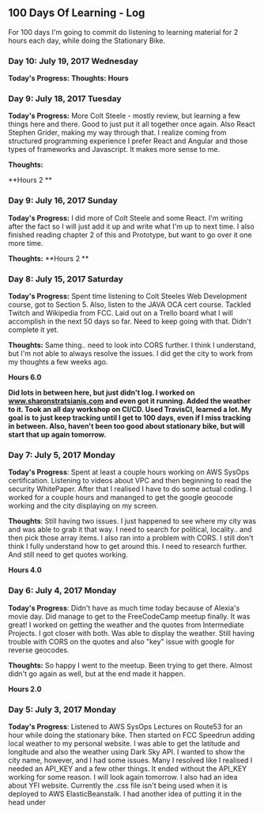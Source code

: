 ## 100 Days Of Learning - Log
For 100 days I'm going to commit do listening to learning material for 2 hours each day, while doing the Stationary Bike.

### Day 10: July 19, 2017 Wednesday
**Today's Progress:**
**Thoughts:**
**Hours**

### Day 9: July 18, 2017 Tuesday

**Today's Progress:**  More Colt Steele - mostly review, but learning a few things here and there.  Good to just put it all together once again.  Also React Stephen Grider, making my way through that.  I realize coming from structured programming experience I prefer React and Angular and those types of frameworks and Javascript.  It makes more sense to me.  

**Thoughts:**

**Hours 2 **

### Day 9: July 16, 2017 Sunday
**Today's Progress:**  I did more of Colt Steele and some React.  I'm writing after the fact so I will just add it up and write what I'm up to next time.  I also finished reading chapter 2 of this and Prototype, but want to go over it one more time.

**Thoughts:**
**Hours 2 **


### Day 8: July 15, 2017 Saturday

**Today's Progress:**  Spent time listening to Colt Steeles Web Development course, got to Section 5.  Also, listen to the JAVA OCA cert course.  Tackled Twitch and Wikipedia from FCC.  Laid out on a Trello board what I will accomplish in the next 50 days so far.  Need to keep going with that.  Didn't complete it yet.

**Thoughts:**  Same thing..  need to look into CORS further.  I think I understand, but I'm not able to always resolve the issues.  I did get the city to work from my thoughts a few weeks ago.

**Hours 6.0**

**Did lots in between here, but just didn't log.  I worked on www.sharonstratsianis.com and even got it running.  Added the weather to it.  Took an all day workshop on CI/CD.  Used TravisCI, learned a lot.  My goal is to just keep tracking until I get to 100 days, even if I miss tracking in between.  Also, haven't been too good about stationary bike, but will start that up again tomorrow.**

### Day 7: July 5, 2017 Monday

**Today's Progress**: Spent at least a couple hours working on AWS SysOps certification.  Listening to videos about VPC and then beginning to read the security WhitePaper.  After that I realised I have to do some actual coding.  I worked for a couple hours and mananged to get the google geocode working and the city displaying on my screen.

**Thoughts**: Still having two issues.  I just happened to see where my city was and was able to grab it that way.  I need to search for political, locality..  and then pick those array items.  I also ran into a problem with CORS.  I still don't think I fully understand how to get around this.  I need to research further.  And still need to get quotes working.

**Hours 4.0**

### Day 6: July 4, 2017 Monday

**Today's Progress**: Didn't have as much time today because of Alexia's movie day.  Did manage to get to the FreeCodeCamp meetup finally.  It was great!  I worked on getting the weather and the quotes from Intermediate Projects.  I got closer with both.  Was able to display the weather.  Still having trouble with CORS on the quotes and also "key" issue with google for reverse geocodes.

**Thoughts:** So happy I went to the meetup.  Been trying to get there.  Almost didn't go again as well, but at the end made it happen.

**Hours 2.0**

### Day 5: July 3, 2017 Monday

**Today's Progress**: Listened to AWS SysOps Lectures on Route53 for an hour while doing the stationary bike.  Then started on FCC Speedrun adding local weather to my personal website.  I was able to get the latitude and longitude and also the weather using Dark Sky API.  I wanted to show the city name, however, and I had some issues.  Many I resolved like I realised I needed an API_KEY and a few other things.  It ended without the API_KEY working for some reason.  I will look again tomorrow.  I also had an idea about YFI website.  Currently the .css file isn't being used when it is deployed to AWS ElasticBeanstalk.  I had another idea of putting it in the head under <style> and seeing if this resolves the issue (although not ideal).  I have a question on the forum that no one has answered in 5 days.  

**Thoughts**: Had a good run.  I wish I had done more, but happy I did some coding.  I stopped myself from continuing on the videos and decided to start coding.

**Hours 3.0**

**Got sidetracked in here, instead of starting completely over going to keep going until I reach 100 Days even if I miss a few days in between**

### Day 4: June 14, 2017 Wednesday

**Today's Progress**: Completed Section 5 and started Section 6 only to find that this wasn't the bootcamp.  I thought that the other day, but I couldn't find the correct one.  Anyway.  this was a good class, will definitely still come back to it.  Now doing the proper one.  Complete Java SE 8 Bootcamp (also on Udemy).  

**Thoughts**:

**Hours 2.0** Still working, will do more later


### Day 3: June 13, 2017 Tuesday

**Today's Progress**: Completed Section 1-4 of Tim Bushka's Java Master Class on Udemy (22 Sections)

**Thoughts:** This first part is just review, listening to it on 1.5 speed.  Doing this because taking Certification on June 24th.  Want to go through this class, a OCA Study book and practice of course.  Got up early to do this, feels good to have finished before having to get going for the day.

**Hours 2.0**


### Day 2: June 12, 2017 

**Today's Progress**: Almost completed Section 6.  Udemy Course by Eduonix.

**Thoughts:** Need to learn Mongo so that I can use with my website YourFinancialIntel, because you can only make so many requests from Twitter.  Going to use database to store and then just add current ones instead of going after all each time we refresh.  Tomorrow I need to relisten to a couple lectures in Section 6 and try to do them myself with my app.

**Hours 2.0**

### Day 1: June 11, 2017 

**Today's Progress**: Made it through Sections 1 - 5 Git Complete by Jason Taylor on Mapt

**Thoughts:** Wanting to getting a better understanding of Git so that I can start using it with all my projects and also for the Chingu Challenge.

**Hours 2.0**


